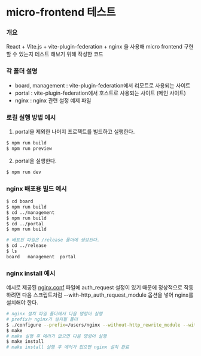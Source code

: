 # micro-frontend 테스트

### 개요
React + Vite.js + vite-plugin-federation + nginx 을 사용해 micro frontend 구현 할 수 있는지 테스트 해보기 위해 작성한 코드

### 각 폴더 설명
- board, management : vite-plugin-federation에서 리모트로 사용되는 사이트
- portal : vite-plugin-federation에서 호스트로 사용되는 사이트 (메인 사이트)
- nginx : nginx 관련 설정 예제 파일

### 로컬 실행 방법 예시
1. portal을 제외한 나머지 프로젝트를 빌드하고 실행한다.

```sh
$ npm run build
$ npm run preview
```

2. portal을 실행한다.
```sh
$ npm run dev
```

### nginx 배포용 빌드 예시
```sh
$ cd board
$ npm run build
$ cd ../management
$ npm run build
$ cd ../portal
$ npm run build

# 배포된 파일은 /release 폴더에 생성된다.
$ cd ../release
$ ls
board   management  portal
```

### nginx install 예시

예시로 제공된 [nginx.conf](./nginx.conf) 파일에 auth_request 설정이 있기 때문에 정상적으로 작동하려면 다음 스크립트처럼 --with-http_auth_request_module 옵션을 넣어 nginx를 설치해야 한다.

```sh
# nginx 설치 파일 폴더에서 다음 명령어 실행
# prefix는 nginx가 설치될 폴더
$ ./configure --prefix=/users/nginx --without-http_rewrite_module --without-http_gzip_module -with-http_auth_request_module
$ make
# make 실행 후 에러가 없으면 다음 명령어 실행
$ make install
# make install 실행 후 에러가 없으면 nginx 설치 완료
```
